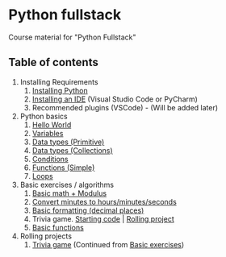 # Python fullstack

Course material for "Python Fullstack"

## Table of contents

1. Installing Requirements
    1. [Installing Python](./01-introduction/install.md)
    2. [Installing an IDE](./01-introduction/ide.md) (Visual Studio Code or PyCharm)
    3. Recommended plugins (VSCode) - (Will be added later)
2. Python basics
    1. [Hello World](./01-introduction/hello.md)
    2. [Variables](./01-introduction/variables.md)
    3. [Data types (Primitive)](./01-introduction/types-primitive.md)
    4. [Data types (Collections)](./01-introduction/types-collections.md)
    5. [Conditions](./01-introduction/conditions.md)
    6. [Functions (Simple)](./01-introduction/functions-simple.md)
    7. [Loops](./01-introduction/loops.md)
3. Basic exercises / algorithms
    1. [Basic math + Modulus](./02-basic-exercises/a.py)
    2. [Convert minutes to hours/minutes/seconds](./02-basic-exercises/b.py)
    3. [Basic formatting (decimal places)](./02-basic-exercises/c.py)
    4. Trivia game. [Starting code](./02-basic-exercises/d_trivia_1.py) | [Rolling project](./projects/trivia.py)
    5. [Basic functions](./02-basic-exercises/e_functions_1.py)
4. Rolling projects
    1. [Trivia game](./projects/trivia.py) (Continued from [Basic exercises](./02-basic-exercises/d_trivia_1.py))
